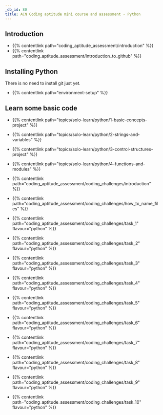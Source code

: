 ```yaml
---
_db_id: 80
title: ACN Coding aptitude mini course and assessment - Python
---
```


## Introduction

- {{% contentlink path="coding_aptitude_assessment/introduction" %}}
- {{% contentlink path="coding_aptitude_assessment/introduction_to_github" %}}


## Installing Python

There is no need to install git just yet.

- {{% contentlink path="environment-setup" %}}

## Learn some basic code

- {{% contentlink path="topics/solo-learn/python/1-basic-concepts-project" %}}
- {{% contentlink path="topics/solo-learn/python/2-strings-and-variables" %}}
- {{% contentlink path="topics/solo-learn/python/3-control-structures-project" %}}
- {{% contentlink path="topics/solo-learn/python/4-functions-and-modules" %}}

- {{% contentlink path="coding_aptitude_assessment/coding_challenges/introduction" %}}
- {{% contentlink path="coding_aptitude_assessment/coding_challenges/how_to_name_files" %}}
- {{% contentlink path="coding_aptitude_assessment/coding_challenges/task_1" flavour="python" %}}
- {{% contentlink path="coding_aptitude_assessment/coding_challenges/task_2" flavour="python" %}}
- {{% contentlink path="coding_aptitude_assessment/coding_challenges/task_3" flavour="python" %}}
- {{% contentlink path="coding_aptitude_assessment/coding_challenges/task_4" flavour="python" %}}
- {{% contentlink path="coding_aptitude_assessment/coding_challenges/task_5" flavour="python" %}}
- {{% contentlink path="coding_aptitude_assessment/coding_challenges/task_6" flavour="python" %}}
- {{% contentlink path="coding_aptitude_assessment/coding_challenges/task_7" flavour="python" %}}
- {{% contentlink path="coding_aptitude_assessment/coding_challenges/task_8" flavour="python" %}}
- {{% contentlink path="coding_aptitude_assessment/coding_challenges/task_9" flavour="python" %}}
- {{% contentlink path="coding_aptitude_assessment/coding_challenges/task_10" flavour="python" %}}
